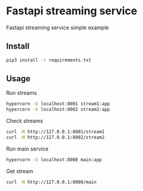 # Fastapi streaming service

Fastapi streaming service simple example

## Install

```sh
pip3 install -r requirements.txt
```

## Usage

Run streams
```sh
hypercorn -b localhost:8001 stream1:app
hypercorn -b localhost:8002 stream2:app
```

Check streams

```sh
curl -N http://127.0.0.1:8001/stream1
curl -N http://127.0.0.1:8002/stream2
```

Run main service
```sh
hypercorn -b localhost:8000 main:app
```

Get stream
```sh
curl -N http://127.0.0.1:8000/main
```